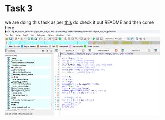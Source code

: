 # Task 3
we are doing this task as per [this](https://github.com/Anurag-Chevendra/task3?tab=readme-ov-file) do check it out README and then come here 
![alt text](Pseudocode_IDA.png)
